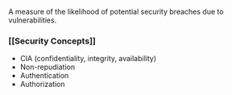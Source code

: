 A measure of the likelihood of potential security breaches due to vulnerabilities.

### [[Security Concepts]]
* CIA (confidentiality, integrity, availability)
* Non-repudiation
* Authentication
* Authorization